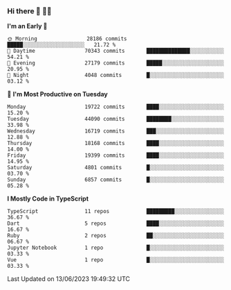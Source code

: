 ### Hi there 👋 🧑‍💻



<!--START_SECTION:waka-->
**I'm an Early 🐤** 

```text
🌞 Morning                28186 commits       █████░░░░░░░░░░░░░░░░░░░░   21.72 % 
🌆 Daytime                70343 commits       ██████████████░░░░░░░░░░░   54.21 % 
🌃 Evening                27179 commits       █████░░░░░░░░░░░░░░░░░░░░   20.95 % 
🌙 Night                  4048 commits        █░░░░░░░░░░░░░░░░░░░░░░░░   03.12 % 
```
📅 **I'm Most Productive on Tuesday** 

```text
Monday                   19722 commits       ████░░░░░░░░░░░░░░░░░░░░░   15.20 % 
Tuesday                  44090 commits       ████████░░░░░░░░░░░░░░░░░   33.98 % 
Wednesday                16719 commits       ███░░░░░░░░░░░░░░░░░░░░░░   12.88 % 
Thursday                 18168 commits       ████░░░░░░░░░░░░░░░░░░░░░   14.00 % 
Friday                   19399 commits       ████░░░░░░░░░░░░░░░░░░░░░   14.95 % 
Saturday                 4801 commits        █░░░░░░░░░░░░░░░░░░░░░░░░   03.70 % 
Sunday                   6857 commits        █░░░░░░░░░░░░░░░░░░░░░░░░   05.28 % 
```


**I Mostly Code in TypeScript** 

```text
TypeScript               11 repos            █████████░░░░░░░░░░░░░░░░   36.67 % 
Dart                     5 repos             ████░░░░░░░░░░░░░░░░░░░░░   16.67 % 
Ruby                     2 repos             ██░░░░░░░░░░░░░░░░░░░░░░░   06.67 % 
Jupyter Notebook         1 repo              █░░░░░░░░░░░░░░░░░░░░░░░░   03.33 % 
Vue                      1 repo              █░░░░░░░░░░░░░░░░░░░░░░░░   03.33 % 
```




 Last Updated on 13/06/2023 19:49:32 UTC
<!--END_SECTION:waka-->



